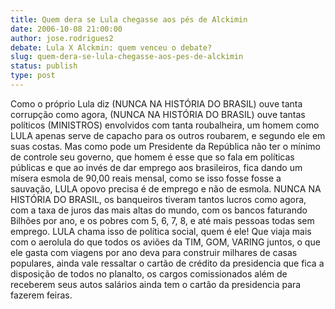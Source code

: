 ```yaml
---
title: Quem dera se Lula chegasse aos pés de Alckimin
date: 2006-10-08 21:00:00
author: jose.rodrigues2
debate: Lula X Alckmin: quem venceu o debate?
slug: quem-dera-se-lula-chegasse-aos-pes-de-alckimin
status: publish 
type: post
---
```


Como o próprio Lula diz (NUNCA NA HISTÓRIA DO BRASIL) ouve tanta corrupção como agora, (NUNCA NA HISTÓRIA DO BRASIL) ouve tantas políticos (MINISTROS) envolvidos com tanta roubalheira, um homem como LULA apenas serve de capacho para os outros roubarem, e segundo ele em suas costas. Mas como pode um Presidente da República não ter o mínimo de controle seu governo, que homem é esse que so fala em políticas públicas e que ao invés de dar emprego aos brasileiros, fica dando um mísera esmola de 90,00 reais mensal, como se isso fosse fosse a sauvação, LULA opovo precisa é de emprego e não de esmola. NUNCA NA HISTÓRIA DO BRASIL, os banqueiros tiveram tantos lucros como agora, com a taxa de juros das mais altas do mundo, com os bancos faturando Bilhões por ano, e os pobres com 5, 6, 7, 8, e até mais pessoas todas sem emprego. LULA chama isso de política social, quem é ele! Que viaja mais com o aerolula do que todos os aviões da TIM, GOM, VARING juntos, o que ele gasta com viagens por ano deva para construir milhares de casas populares, ainda vale ressaltar o cartão de crédito da presidencia que fica a disposição de todos no planalto, os cargos comissionados além de receberem seus autos salários ainda tem o cartão da presidencia para fazerem feiras.


